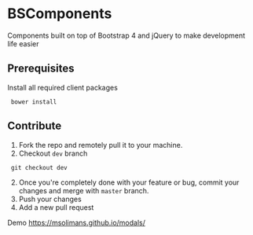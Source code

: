 # BSComponents

Components built on top of Bootstrap 4 and jQuery to make development life easier


## Prerequisites
Install all required client packages
```youtrack
 bower install
```  
 
## Contribute

1. Fork the repo and remotely pull it to your machine.
1. Checkout `dev` branch
```youtrack
 git checkout dev
```
2. Once you're completely done with your feature or bug, commit your changes and merge with `master` branch. 
3. Push your changes 
4. Add a new pull request
 
Demo https://msolimans.github.io/modals/
